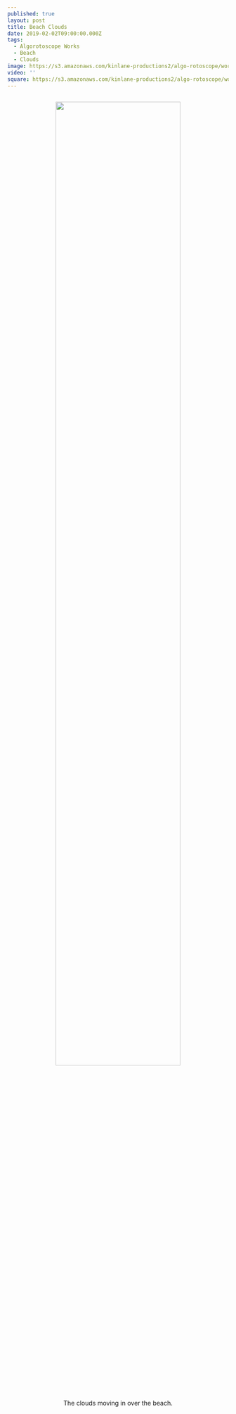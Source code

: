 ```yaml
---
published: true
layout: post
title: Beach Clouds
date: 2019-02-02T09:00:00.000Z
tags:
  - Algorotoscope Works
  - Beach
  - Clouds
image: https://s3.amazonaws.com/kinlane-productions2/algo-rotoscope/working/beachclouds_clean_view.jpg
video: ''
square: https://s3.amazonaws.com/kinlane-productions2/algo-rotoscope/working/beachclouds_clean_view-square.jpg
---
```

<p align="center"><img src="{{ page.image }}" width="75%" style="padding: 15px;" /></p>
<center>The clouds moving in over the beach.</center>

